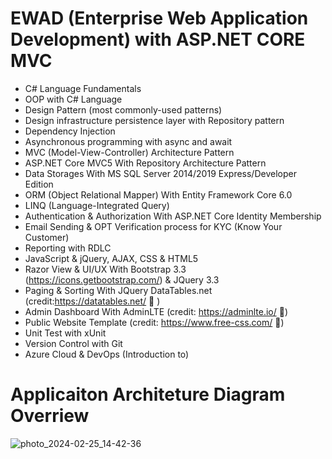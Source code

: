 # EWAD (Enterprise Web Application Development) with ASP.NET CORE MVC
-  C# Language Fundamentals
-  OOP with C# Language
-  Design Pattern (most commonly-used patterns)
-  Design infrastructure persistence layer with Repository pattern
-  Dependency Injection
-  Asynchronous programming with async and await
-  MVC (Model-View-Controller) Architecture Pattern
-  ASP.NET  Core MVC5 With Repository Architecture Pattern
-  Data Storages With MS SQL Server 2014/2019 Express/Developer Edition
-  ORM (Object Relational Mapper) With Entity Framework Core 6.0
-  LINQ (Language-Integrated Query)
-  Authentication & Authorization With ASP.NET  Core Identity Membership
-  Email Sending & OPT Verification process for KYC (Know Your Customer)
-  Reporting with RDLC
-  JavaScript & jQuery, AJAX, CSS & HTML5
-  Razor View & UI/UX With Bootstrap 3.3 (https://icons.getbootstrap.com/) & JQuery 3.3
-  Paging & Sorting With JQuery DataTables.net  (credit:https://datatables.net/  )
-  Admin Dashboard With AdminLTE (credit: https://adminlte.io/ )
-  Public Website Template (credit: https://www.free-css.com/ )
-  Unit Test with xUnit
-  Version Control with Git
-  Azure Cloud & DevOps (Introduction to)
# Applicaiton Architeture Diagram Overriew
![photo_2024-02-25_14-42-36](https://github.com/mrkyaing/EWAD/assets/9696016/c1581689-7d35-4bf1-b22e-9aad5517a571)
